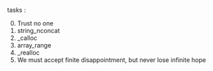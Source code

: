 tasks :

0. Trust no one
1. string_nconcat
2. _calloc
3. array_range
4. _realloc
5. We must accept finite disappointment, but never lose infinite hope
